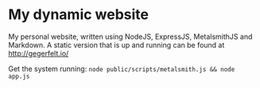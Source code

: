 # My dynamic website
My personal website, written using NodeJS, ExpressJS, MetalsmithJS and Markdown. A static version that is up and running can be found at http://gegerfelt.io/

Get the system running:
```node public/scripts/metalsmith.js && node app.js```